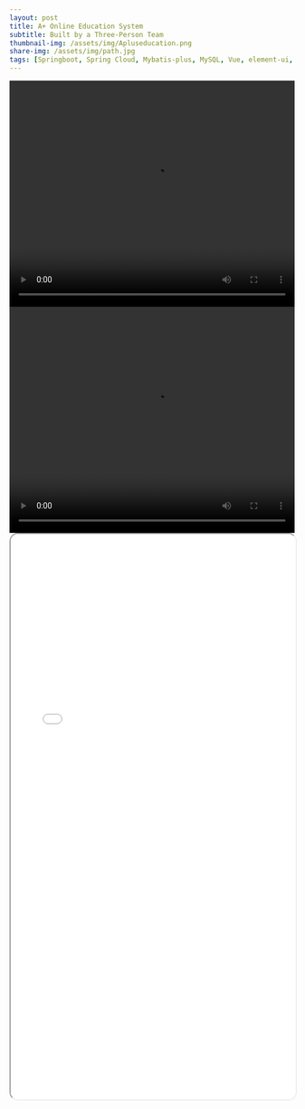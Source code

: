 ```yaml
---
layout: post
title: A+ Online Education System
subtitle: Built by a Three-Person Team
thumbnail-img: /assets/img/Apluseducation.png
share-img: /assets/img/path.jpg
tags: [Springboot, Spring Cloud, Mybatis-plus, MySQL, Vue, element-ui, Aliyun ECS, Aliyun OSS, Decoupled Frontend and Backend, Teamwork]
---
```


<center>
<video width="100%" height="400" controls>
  <source src="/assets/vid/Aplusonlineedu-demo-part1.mp4" type="video/mp4">
  Your browser does not support the video tag.
</video>
</center>
<center>
<video width="100%" height="400" controls>
  <source src="/assets/vid/Aplusonlineedu-demo-part2.mp4" type="video/mp4">
  Your browser does not support the video tag.
</video>
</center>




<iframe 
  src="/assets/pdf/Aplusonlineedu.pdf" 
  width="100%" 
  height="1000px" 
  style="border-radius: 15px;">
</iframe>
